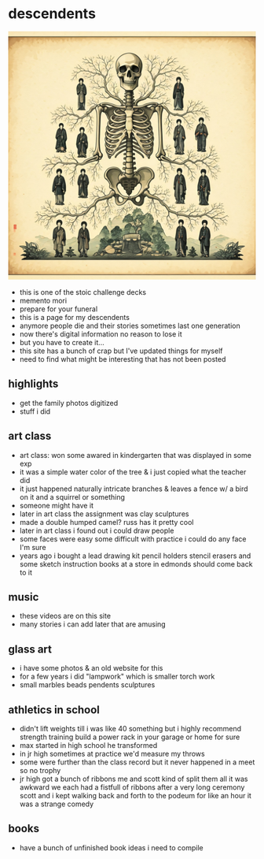 # descendents 

![d](images/descendents.jpeg)

- this is one of the stoic challenge decks
- memento mori
- prepare for your funeral
- this is a page for my descendents
- anymore people die and their stories sometimes last one generation 
- now there's digital information no reason to lose it
- but you have to create it... 
- this site has a bunch of crap but I've updated things for myself
- need to find what might be interesting that has not been posted

## highlights

- get the family photos digitized
- stuff i did

## art class

- art class: won some awared in kindergarten that was displayed in some exp
- it was a simple water color of the tree & i just copied what the teacher did
- it just happened naturally intricate branches & leaves a fence w/ a bird on it and a squirrel or something
- someone might have it
- later in art class the assignment was clay sculptures
- made a double humped camel? russ has it pretty cool
- later in art class i found out i could draw people
- some faces were easy some difficult with practice i could do any face I'm sure
- years ago i bought a lead drawing kit pencil holders stencil erasers and some sketch instruction books at a store in edmonds should come back to it

## music

- these videos are on this site
- many stories i can add later that are amusing

## glass art

- i have some photos & an old website for this
- for a few years i did "lampwork" which is smaller torch work
- small marbles beads pendents sculptures

## athletics in school

- didn't lift weights till i was like 40 something but i highly recommend strength training build a power rack in your garage or home for sure
- max started in high school he transformed
- in jr high sometimes at practice we'd measure my throws
- some were further than the class record but it never happened in a meet so no trophy
- jr high got a bunch of ribbons me and scott kind of split them all it was awkward we each had a fistfull of ribbons after a very long ceremony scott and i kept walking back and forth to the podeum for like an hour it was a strange comedy

## books

- have a bunch of unfinished book ideas i need to compile
